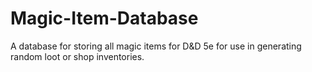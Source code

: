 # Magic-Item-Database
A database for storing all magic items for D&amp;D 5e for use in generating random loot or shop inventories. 
